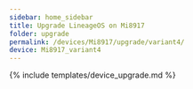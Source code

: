 ```yaml
---
sidebar: home_sidebar
title: Upgrade LineageOS on Mi8917
folder: upgrade
permalink: /devices/Mi8917/upgrade/variant4/
device: Mi8917_variant4
---
```

{% include templates/device_upgrade.md %}
